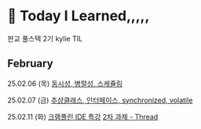 # 🧐 Today I Learned,,,,,

판교 풀스택 2기 kylie TIL

## February

25.02.06 (목) [동시성, 병렬성, 스케쥴링](https://github.com/100-hours-a-week/kylie.cho-TIL/blob/main/February/250206(%EB%AA%A9).md)

25.02.07 (금) [추상클래스, 인터페이스, synchronized, volatile](https://github.com/100-hours-a-week/kylie.cho-TIL/blob/main/February/250207(%EA%B8%88).md)

25.02.11 (화) [크램폴린 IDE 특강](https://github.com/100-hours-a-week/kylie.cho-TIL/blob/main/February/250207(\355\231\224).md) [2차 과제 - Thread](https://github.com/100-hours-a-week/2-kylie-cho-cli-program-thread)
